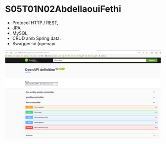 # S05T01N02AbdellaouiFethi
- Protocol HTTP / REST,
- JPA,
- MySQL,
- CRUD amb Spring data.
- Swagger-ui (openapi

<img src="florapi.png">
